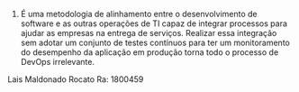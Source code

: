 
1.	É uma metodologia de alinhamento entre o desenvolvimento de software e as outras operações de TI capaz de integrar processos para ajudar as empresas na entrega de serviços. Realizar essa integração sem adotar um conjunto de testes contínuos para ter um monitoramento do desempenho da aplicação em produção torna todo o processo de DevOps irrelevante. 

Lais Maldonado Rocato
Ra: 1800459

